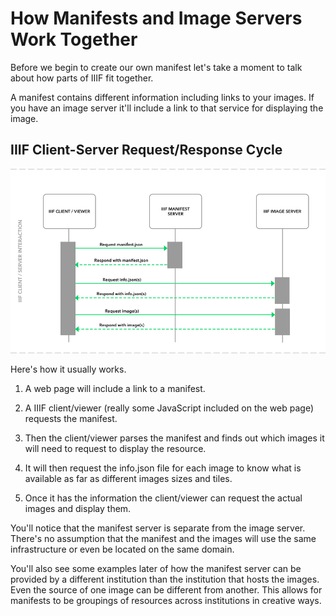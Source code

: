 # How Manifests and Image Servers Work Together

Before we begin to create our own manifest let's take a moment to talk about how parts of IIIF fit together.

A manifest contains different information including links to your images. If you have an image server it'll include a link to that service for displaying the image.

## IIIF Client-Server Request/Response Cycle

[![](../assets/images/request_response.png)](https://iiif.github.io/training/intro-to-iiif/SOFTWARE.html#software)

Here's how it usually works.

1. A web page will include a link to a manifest.

2. A IIIF client/viewer (really some JavaScript included on the web page) requests the manifest.

3. Then the client/viewer parses the manifest and finds out which images it will need to request to display the resource.

4. It will then request the info.json file for each image to know what is available as far as different images sizes and tiles.

5. Once it has the information the client/viewer can request the actual images and display them.

You'll notice that the manifest server is separate from the image server. There's no assumption that the manifest and the images will use the same infrastructure or even be located on the same domain.

You'll also see some examples later of how the manifest server can be provided by a different institution than the institution that hosts the images. Even the source of one image can be different from another. This allows for manifests to be groupings of resources across institutions in creative ways.

<!-- #todo:950 see if there's some way to demonstrate how this client-server request/response cycle works. Maybe a @screencast or screenshot of what things look like in developer tools? -->
